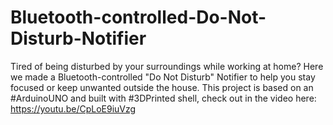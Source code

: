 # Bluetooth-controlled-Do-Not-Disturb-Notifier

Tired of being disturbed by your surroundings while working at home?
Here we made a Bluetooth-controlled "Do Not Disturb" Notifier to help you stay focused or keep unwanted outside the house. 
This project is based on an #ArduinoUNO and built with #3DPrinted shell, check out in the video here: https://youtu.be/CpLoE9iuVzg

